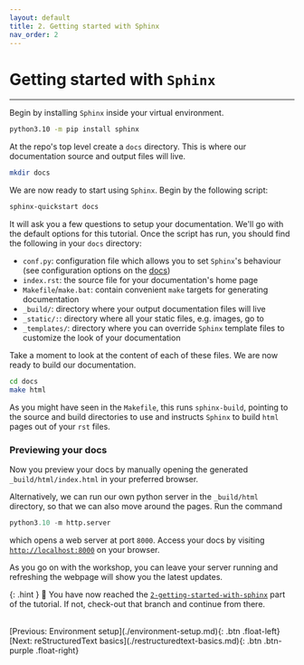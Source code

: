 ```yaml
---
layout: default
title: 2. Getting started with Sphinx
nav_order: 2
---
```


# Getting started with `Sphinx`

---

Begin by installing `Sphinx` inside your virtual environment.

```sh
python3.10 -m pip install sphinx
```

At the repo's top level create a `docs` directory. This is where our documentation source and
output files will live.

```sh
mkdir docs
```

We are now ready to start using `Sphinx`. Begin by the following script:

```sh
sphinx-quickstart docs
```

It will ask you a few questions to setup your documentation. We'll go with the default options for
this tutorial. Once the script has run, you should find the following in your `docs` directory:

- `conf.py`: configuration file which allows you to set `Sphinx`'s behaviour (see configuration
  options on the [docs](https://www.sphinx-doc.org/en/master/usage/configuration.html))
- `index.rst`: the source file for your documentation's home page
- `Makefile`/`make.bat`: contain convenient `make` targets for generating documentation
- `_build/`: directory where your output documentation files will live
- `_static/:`: directory where all your static files, e.g. images, go to
- `_templates/`: directory where you can override `Sphinx` template files to customize the look of
  your documentation

Take a moment to look at the content of each of these files. We are now ready to build our
documentation.

```sh
cd docs
make html
```

As you might have seen in the `Makefile`, this runs `sphinx-build`, pointing to the source and
build directories to use and instructs `Sphinx` to build `html` pages out of your `rst` files.

### Previewing your docs

Now you preview your docs by manually opening the generated `_build/html/index.html` in your
preferred browser.


Alternatively, we can run our own python server in the `_build/html` directory, so that
we can also move around the pages. Run the command

```py
python3.10 -m http.server
```

which opens a web server at port `8000`. Access your docs by visiting
[`http://localhost:8000`](http://localhost:8000) on your browser.

As you go on with the workshop, you can leave your server running and refreshing the webpage will
show you the latest updates.

<!-- prettier-ignore -->
{: .hint }
🙌 You have now reached the
[`2-getting-started-with-sphinx`](https://github.com/aelsayed95/the-office/tree/2-getting-started-with-sphinx)
part of the tutorial. If not, check-out that branch and continue from there.

<br />
[Previous: Environment setup](./environment-setup.md){: .btn .float-left}
[Next: reStructuredText basics](./restructuredtext-basics.md){: .btn .btn-purple .float-right}
<br />
